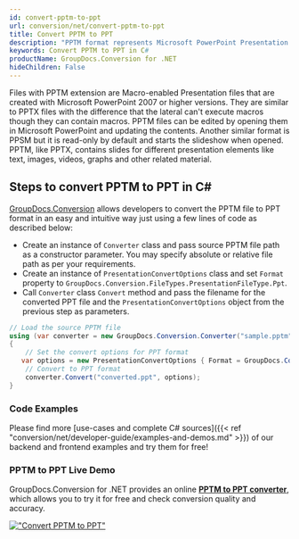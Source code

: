 ```yaml
---
id: convert-pptm-to-ppt
url: conversion/net/convert-pptm-to-ppt
title: Convert PPTM to PPT
description: "PPTM format represents Microsoft PowerPoint Presentation with .pptm extension. Learn how to convert PPTM to PPT file programmatically in C# language using GroupDocs.Conversion for .NET library."
keywords: Convert PPTM to PPT in C#
productName: GroupDocs.Conversion for .NET
hideChildren: False
---
```


Files with PPTM extension are Macro-enabled Presentation files that are created with Microsoft PowerPoint 2007 or higher versions. They are similar to PPTX files with the difference that the lateral can't execute macros though they can contain macros. PPTM files can be edited by opening them in Microsoft PowerPoint and updating the contents. Another similar format is PPSM but it is read-only by default and starts the slideshow when opened. PPTM, like PPTX, contains slides for different presentation elements like text, images, videos, graphs and other related material.

## Steps to convert PPTM to PPT in C#

[GroupDocs.Conversion](https://products.groupdocs.com/conversion/net) allows developers to convert the PPTM file to PPT format in an easy and intuitive way just using a few lines of code as described below:

* Create an instance of `Converter` class and pass source PPTM file path as a constructor parameter. You may specify absolute or relative file path as per your requirements. 
* Create an instance of `PresentationConvertOptions` class and set `Format` property to `GroupDocs.Conversion.FileTypes.PresentationFileType.Ppt`.
* Call `Converter` class `Convert` method and pass the filename for the converted PPT file and the `PresentationConvertOptions` object from the previous step as parameters.

```csharp
// Load the source PPTM file
using (var converter = new GroupDocs.Conversion.Converter("sample.pptm"))
{
    // Set the convert options for PPT format
   var options = new PresentationConvertOptions { Format = GroupDocs.Conversion.FileTypes.PresentationFileType.Ppt };
    // Convert to PPT format
    converter.Convert("converted.ppt", options);
}
```

### Code Examples

Please find more [use-cases and complete C# sources]({{< ref "conversion/net/developer-guide/examples-and-demos.md" >}}) of our backend and frontend examples and try them for free!

### PPTM to PPT Live Demo

GroupDocs.Conversion for .NET provides an online [**PPTM to PPT converter**](https://products.groupdocs.app/conversion/pptm-to-ppt), which allows you to try it for free and check conversion quality and accuracy.

[!["Convert PPTM to PPT"](conversion/net/images/convert-to-ppt/convert-pptm-to-ppt.png)](https://products.groupdocs.app/conversion/pptm-to-ppt)